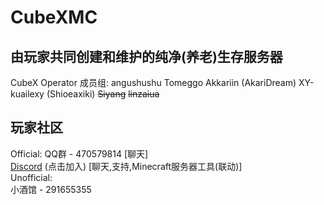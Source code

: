  CubeXMC
 =
由玩家共同创建和维护的纯净(养老)生存服务器
-
  CubeX Operator 成员组:
  angushushu
  Tomeggo
  Akkariin (AkariDream)
  XY-kuailexy (Shioeaxiki)
  ~~Siyang~~
  ~~linzaiua~~
  ##
玩家社区
-
Official:
QQ群 - 470579814 [聊天]  
[Discord](https://discord.com/invite/v5qx938N93) (点击加入) [聊天,支持,Minecraft服务器工具(联动)]  
Unofficial:  
小酒馆 - 291655355
